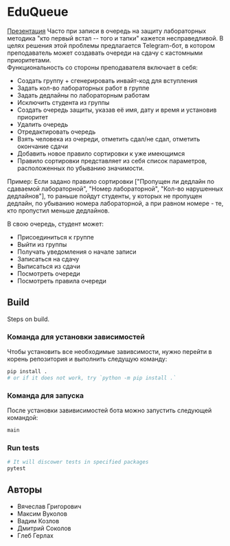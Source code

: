 # EduQueue
[Презентация](https://docs.google.com/presentation/d/1BtuUGJ2eM8Oyx3UbGKW-v-Lhr0beBV9Y/edit#slide=id.p1)
Часто при записи в очередь на защиту лабораторных методика "кто первый встал -- того и тапки" кажется несправедливой. В целях решения этой проблемы предлагается Telegram-бот, в котором преподаватель может создавать очереди на сдачу с кастомными приоритетами.  
Функциональность со стороны преподавателя включает в себя:
* Создать группу + сгенерировать инвайт-код для вступления
* Задать кол-во лабораторных работ в группе
* Задать дедлайны по лабораторным работам
* Исключить студента из группы
* Создать очередь защиты, указав её имя, дату и время и установив приоритет
* Удалить очередь
* Отредактировать очередь
* Взять человека из очереди, отметить сдал/не сдал, отметить окончание сдачи
* Добавить новое правило сортировки к уже имеющимся
* Правило сортировки представляет из себя список параметров, расположенных по убыванию значимости.

Пример: Если задано правило сортировки ["Пропущен ли дедлайн по сдаваемой лабораторной", "Номер лабораторной", "Кол-во нарушенных дедлайнов"], то раньше пойдут студенты, у которых не пропущен дедлайн, по убыванию номера лабораторной, а при равном номере - те, кто пропустил меньше дедлайнов.  
  
В свою очередь, студент может:
* Присоединиться к группе
* Выйти из группы
* Получать уведомления о начале записи
* Записаться на сдачу
* Выписаться из сдачи
* Посмотреть очереди
* Посмотреть правила очереди

## Build

Steps on build.

### Команда для установки зависимостей

Чтобы установить все необходимые завивсимости, нужно перейти в корень репозитория и выполнить следущую команду:
```sh
pip install .
# or if it does not work, try `python -m pip install .`
```

### Команда для запуска

После установки завивисимостей бота можно запустить следующей командой:
```sh
main
```

### Run tests

```sh
# It will discower tests in specified packages
pytest
```

## Авторы

- Вячеслав Григорович
- Максим Вуколов
- Вадим Козлов
- Дмитрий Соколов
- Глеб Герлах

